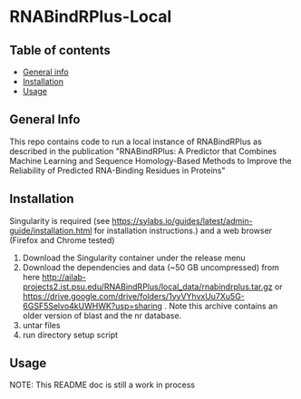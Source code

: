 # RNABindRPlus-Local

## Table of contents
* [General info](#general-info)
* [Installation](#installation)
* [Usage](#usage)

## General Info
This repo contains code to run a local instance of RNABindRPlus as described in the publication "RNABindRPlus: A Predictor that Combines Machine Learning and Sequence Homology-Based Methods to Improve the Reliability of Predicted RNA-Binding Residues in Proteins"

## Installation
Singularity is required (see https://sylabs.io/guides/latest/admin-guide/installation.html for installation instructions.) and a web browser (Firefox and Chrome tested)
1. Download the Singularity container under the release menu
2. Download the dependencies and data (~50 GB uncompressed) from here http://ailab-projects2.ist.psu.edu/RNABindRPlus/local_data/rnabindrplus.tar.gz or https://drive.google.com/drive/folders/1yyVYhvxUu7Xu5G-6GSF5Selvo4kUWHWK?usp=sharing . Note this archive contains an older version of blast and the nr database.
3. untar files
4. run directory setup script

## Usage
NOTE: This README doc is still a work in process

